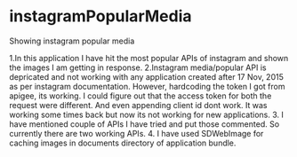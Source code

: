 # instagramPopularMedia
Showing instagram popular media

1.In this application I have hit the most popular APIs of instagram and shown the images I am getting in response.
2.Instagram media/popular API is depricated and not working with any application created after 17 Nov, 2015 as per instagram documentation. However, hardcoding the token I got from apigee, its working. I could figure out that the access token for both the request were different. And even appending client id dont work. It was working some times back but now its not working for new applications.
3. I have mentioned couple of APIs I have tried and put those commented. So currently there are two working APIs.
4. I have used SDWebImage for caching images in documents directory of application bundle.
